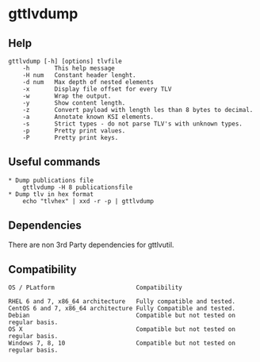 # gttlvdump

## Help

	gttlvdump [-h] [options] tlvfile
		-h       This help message
		-H num   Constant header lenght.
		-d num   Max depth of nested elements
		-x       Display file offset for every TLV
		-w       Wrap the output.
		-y       Show content length.
		-z       Convert payload with length les than 8 bytes to decimal.
		-a       Annotate known KSI elements.
		-s       Strict types - do not parse TLV's with unknown types.
		-p       Pretty print values.
		-P       Pretty print keys.

## Useful commands

	* Dump publications file
		gttlvdump -H 8 publicationsfile
    * Dump tlv in hex format
        echo "tlvhex" | xxd -r -p | gttlvdump

## Dependencies

There are non 3rd Party dependencies for gttlvutil.


## Compatibility

```
OS / PLatform                       Compatibility

RHEL 6 and 7, x86_64 architecture   Fully compatible and tested.
CentOS 6 and 7, x86_64 architecture Fully Compatible and tested.
Debian                              Compatible but not tested on regular basis.
OS X                                Compatible but not tested on regular basis.
Windows 7, 8, 10                    Compatible but not tested on regular basis.
```